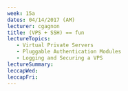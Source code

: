 ```yaml
---
week: 15a
dates: 04/14/2017 (AM)
lecturer: cgagnon
title: (VPS + SSH) == fun
lectureTopics:
   - Virtual Private Servers
   - Pluggable Authentication Modules
   - Logging and Securing a VPS
lectureSummary:
leccapWed:
leccapFri:
---
```

